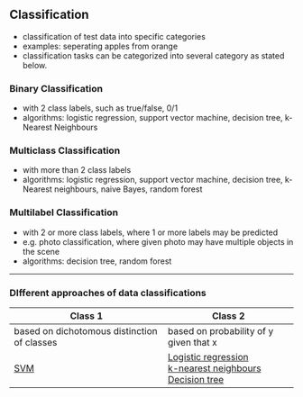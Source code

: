 ## Classification
- classification of test data into specific categories
- examples: seperating apples from orange
- classification tasks can be categorized into several category as stated below.

### Binary Classification
- with 2 class labels, such as true/false, 0/1
- algorithms: logistic regression, support vector machine, decision tree, k-Nearest Neighbours

### Multiclass Classification
- with more than 2 class labels
- algorithms: logistic regression, support vector machine, decision tree, k-Nearest neighbours, naive Bayes, random forest

### Multilabel Classification
- with 2 or more class labels, where 1 or more labels may be predicted
- e.g. photo classification, where given photo may have multiple objects in the scene
- algorithms: decision tree, random forest
---

### DIfferent approaches of data classifications
| Class 1 | Class 2 |
|---|---|
| based on dichotomous distinction of classes | based on probability of y given that x |
| [SVM](SVM/svm.md) |  [Logistic regression](Logistic-Regression/logisticRegression.md)<br/> [k-nearest neighbours](k-Nearest-Neighbours/k-NearestNeighbours.md)<br/> [Decision tree](Decision-Tree/decisionTree.md)|
